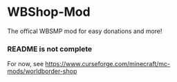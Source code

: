 # WBShop-Mod
The offical WBSMP mod for easy donations and more!

### README is not complete
For now, see https://www.curseforge.com/minecraft/mc-mods/worldborder-shop
